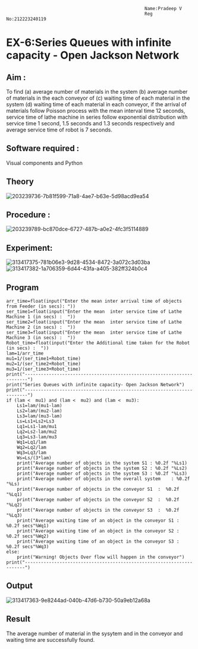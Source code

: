                                                         Name:Pradeep V
                                                        Reg No:212223240119
                                                    
# EX-6:Series Queues with infinite capacity - Open Jackson Network

## Aim :
To find (a) average number of materials in the system (b) average number of materials in the each conveyor of (c) waiting time of each material in the system (d) waiting time of each material in each conveyor, if the arrival  of materials follow Poisson process with the mean interval time 12 seconds, service time of  lathe machine in series follow exponential distribution  with service time  1 second, 1.5 seconds and 1.3 seconds respectively and average service time of robot is 7 seconds.

## Software required :
Visual components and Python

## Theory
![203239736-7b81f599-71a8-4ae7-b63e-5d98acd9ea54](https://github.com/velupradeep/Open-Jacson-Networks/assets/150329341/132d9631-3b93-42b6-98d0-28712665d506)





## Procedure :
![203239789-bc870dce-6727-487b-a0e2-4fc3f5114889](https://github.com/velupradeep/Open-Jacson-Networks/assets/150329341/cafac489-cad8-4031-a668-781de8e6712a)



## Experiment:
![313417375-781b06e3-9d28-4534-8472-3a072c3d03ba](https://github.com/velupradeep/Open-Jacson-Networks/assets/150329341/aadec9f6-879a-4a99-822c-3fa7100ba6fb)
![313417382-1a706359-6d44-43fa-a405-382ff324b0c4](https://github.com/velupradeep/Open-Jacson-Networks/assets/150329341/19651c05-ae33-4c08-9a23-4798ee6e32bd)



## Program
```
arr_time=float(input("Enter the mean inter arrival time of objects from Feeder (in secs): "))
ser_time1=float(input("Enter the mean  inter service time of Lathe Machine 1 (in secs) :  "))
ser_time2=float(input("Enter the mean  inter service time of Lathe Machine 2 (in secs) :  "))
ser_time3=float(input("Enter the mean  inter service time of Lathe Machine 3 (in secs) :  "))
Robot_time=float(input("Enter the Additional time taken for the Robot (in secs) :  "))
lam=1/arr_time
mu1=1/(ser_time1+Robot_time)
mu2=1/(ser_time2+Robot_time)
mu3=1/(ser_time3+Robot_time)
print("-----------------------------------------------------------------------")
print("Series Queues with infinite capacity- Open Jackson Network")
print("-----------------------------------------------------------------------")
if (lam <  mu1) and (lam <  mu2) and (lam <  mu3):
    Ls1=lam/(mu1-lam)
    Ls2=lam/(mu2-lam)
    Ls3=lam/(mu3-lam)
    Ls=Ls1+Ls2+Ls3
    Lq1=Ls1-lam/mu1
    Lq2=Ls2-lam/mu2
    Lq3=Ls3-lam/mu3
    Wq1=Lq1/lam
    Wq2=Lq2/lam
    Wq3=Lq3/lam
    Ws=Ls/(3*lam)
    print("Average number of objects in the system S1 : %0.2f "%Ls1)
    print("Average number of objects in the system S2 : %0.2f "%Ls2)
    print("Average number of objects in the system S3 : %0.2f "%Ls3)
    print("Average number of objects in the overall system    : %0.2f "%Ls)
    print("Average number of objects in the conveyor S1  :  %0.2f "%Lq1)
    print("Average number of objects in the conveyor S2  :  %0.2f "%Lq2)
    print("Average number of objects in the conveyor S3  :  %0.2f "%Lq3)
    print("Average waiting time of an object in the conveyor S1 : %0.2f secs"%Wq1)
    print("Average waiting time of an object in the conveyor S2 : %0.2f secs"%Wq2)
    print("Average waiting time of an object in the conveyor S3 : %0.2f secs"%Wq3)
else:
    print("Warning! Objects Over flow will happen in the conveyor")
print("----------------------------------------------------------------------")
```


## Output
![313417363-9e8244ad-040b-47d6-b730-50a9eb12a68a](https://github.com/velupradeep/Open-Jacson-Networks/assets/150329341/a8163081-abbb-4344-b4b0-451206d1c2c1)

## Result
The average number of material in the sysytem and in the conveyor and waiting time are successfully found.
